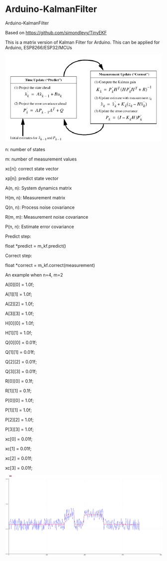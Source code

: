 # Arduino-KalmanFilter
Arduino-KalmanFilter

Based on https://github.com/simondlevy/TinyEKF

This is a matrix version of Kalman Filter for Arduino. This can be applied for Arduino, ESP8266/ESP32/MCUs

![alt text](https://github.com/nhatuan84/Arduino-KalmanFilter/blob/main/Kalman-filter-equations-and-instruction.png)

n: number of states

m: number of measurement values

xc[n]:   correct state vector 

xp[n]:   predict state vector 

A(n, n): System dynamics matrix

H(m, n): Measurement matrix

Q(n, n): Process noise covariance

R(m, m): Measurement noise covariance

P(n, n): Estimate error covariance

Predict step:

   float *predict = m_kf.predict()
   
Correct step:

   float *correct = m_kf.correct(measurement)

An example when n=4, m=2

  A[0][0] = 1.0f;
  
  A[1][1] = 1.0f;
  
  A[2][2] = 1.0f;
  
  A[3][3] = 1.0f;

  H[0][0] = 1.0f;
  
  H[1][1] = 1.0f;

  Q[0][0] = 0.01f;
  
  Q[1][1] = 0.01f;
  
  Q[2][2] = 0.01f;
  
  Q[3][3] = 0.01f;

  R[0][0] = 0.1f;
  
  R[1][1] = 0.1f;

  P[0][0] = 1.0f;
  
  P[1][1] = 1.0f;
  
  P[2][2] = 1.0f;
  
  P[3][3] = 1.0f;
  
  xc[0] = 0.01f;
  
  xc[1] = 0.01f;
  
  xc[2] = 0.01f;
  
  xc[3] = 0.01f;


![alt text](https://github.com/nhatuan84/Arduino-KalmanFilter/blob/main/kalman1.png)


